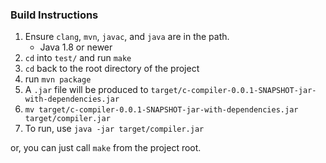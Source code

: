 ### Build Instructions
1. Ensure `clang`, `mvn`, `javac`, and `java` are in the path.
   - Java 1.8 or newer
2. `cd` into `test/` and run `make`
3. `cd` back to the root directory of the project
4. run `mvn package`
5. A `.jar` file will be produced to `target/c-compiler-0.0.1-SNAPSHOT-jar-with-dependencies.jar`
6. `mv target/c-compiler-0.0.1-SNAPSHOT-jar-with-dependencies.jar target/compiler.jar`
7. To run, use `java -jar target/compiler.jar`


or, you can just call `make` from the project root.
